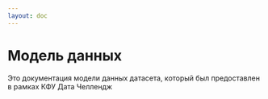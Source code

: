 ```yaml
---
layout: doc
---
```


# Модель данных
Это документация модели данных датасета, который был предоставлен в рамках КФУ Дата Челлендж